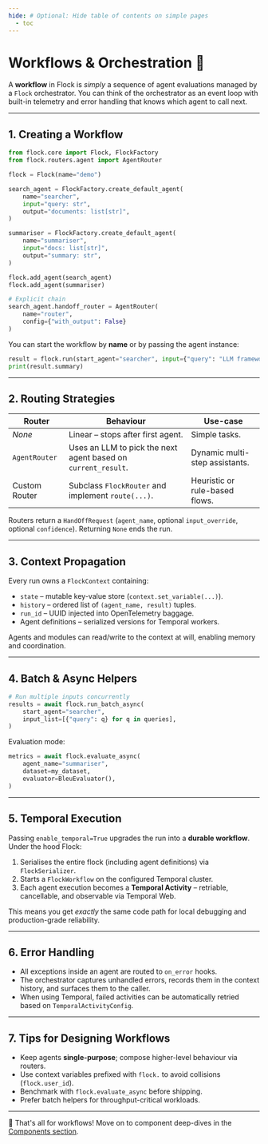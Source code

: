 ```yaml
---
hide: # Optional: Hide table of contents on simple pages
  - toc
---
```


# Workflows & Orchestration 🚦

A **workflow** in Flock is *simply* a sequence of agent evaluations managed by a `Flock` orchestrator.  You can think of the orchestrator as an event loop with built-in telemetry and error handling that knows which agent to call next.

---

## 1. Creating a Workflow

```python
from flock.core import Flock, FlockFactory
from flock.routers.agent import AgentRouter

flock = Flock(name="demo")

search_agent = FlockFactory.create_default_agent(
    name="searcher",
    input="query: str",
    output="documents: list[str]",
)

summariser = FlockFactory.create_default_agent(
    name="summariser",
    input="docs: list[str]",
    output="summary: str",
)

flock.add_agent(search_agent)
flock.add_agent(summariser)

# Explicit chain
search_agent.handoff_router = AgentRouter(
    name="router",
    config={"with_output": False}
)
```

You can start the workflow by **name** or by passing the agent instance:

```python
result = flock.run(start_agent="searcher", input={"query": "LLM frameworks"})
print(result.summary)
```

---

## 2. Routing Strategies

| Router | Behaviour | Use-case |
| ------ | --------- | -------- |
| *None* | Linear – stops after first agent. | Simple tasks. |
| `AgentRouter` | Uses an LLM to pick the next agent based on `current_result`. | Dynamic multi-step assistants. |
| Custom Router | Subclass `FlockRouter` and implement `route(...)`. | Heuristic or rule-based flows. |

Routers return a `HandOffRequest` (`agent_name`, optional `input_override`, optional `confidence`).  Returning `None` ends the run.

---

## 3. Context Propagation

Every run owns a `FlockContext` containing:

* `state` – mutable key-value store (`context.set_variable(...)`).
* `history` – ordered list of `(agent_name, result)` tuples.
* `run_id` – UUID injected into OpenTelemetry baggage.
* Agent definitions – serialized versions for Temporal workers.

Agents and modules can read/write to the context at will, enabling memory and coordination.

---

## 4. Batch & Async Helpers

```python
# Run multiple inputs concurrently
results = await flock.run_batch_async(
    start_agent="searcher",
    input_list=[{"query": q} for q in queries],
)
```

Evaluation mode:

```python
metrics = await flock.evaluate_async(
    agent_name="summariser",
    dataset=my_dataset,
    evaluator=BleuEvaluator(),
)
```

---

## 5. Temporal Execution

Passing `enable_temporal=True` upgrades the run into a **durable workflow**.  Under the hood Flock:

1. Serialises the entire flock (including agent definitions) via `FlockSerializer`.
2. Starts a `FlockWorkflow` on the configured Temporal cluster.
3. Each agent execution becomes a **Temporal Activity** – retriable, cancellable, and observable via Temporal Web.

This means you get *exactly* the same code path for local debugging and production-grade reliability.

---

## 6. Error Handling

* All exceptions inside an agent are routed to `on_error` hooks.
* The orchestrator captures unhandled errors, records them in the context history, and surfaces them to the caller.
* When using Temporal, failed activities can be automatically retried based on `TemporalActivityConfig`.

---

## 7. Tips for Designing Workflows

* Keep agents **single-purpose**; compose higher-level behaviour via routers.
* Use context variables prefixed with `flock.` to avoid collisions (`flock.user_id`).
* Benchmark with `flock.evaluate_async` before shipping.
* Prefer batch helpers for throughput-critical workloads.

---

🎉 That's all for workflows!  Move on to component deep-dives in the [Components section](../components/index.md).
